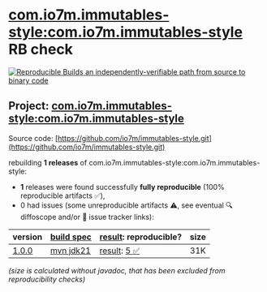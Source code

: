 [com.io7m.immutables-style:com.io7m.immutables-style](https://central.sonatype.com/artifact/com.io7m.immutables-style/com.io7m.immutables-style/versions) RB check
=======

[![Reproducible Builds](https://reproducible-builds.org/images/logos/rb.svg) an independently-verifiable path from source to binary code](https://reproducible-builds.org/)

## Project: [com.io7m.immutables-style:com.io7m.immutables-style](https://central.sonatype.com/artifact/com.io7m.immutables-style/com.io7m.immutables-style/versions)

Source code: [https://github.com/io7m/immutables-style.git](https://github.com/io7m/immutables-style.git)

rebuilding **1 releases** of com.io7m.immutables-style:com.io7m.immutables-style:
- **1** releases were found successfully **fully reproducible** (100% reproducible artifacts :white_check_mark:),
- 0 had issues (some unreproducible artifacts :warning:, see eventual :mag: diffoscope and/or :memo: issue tracker links):

| version | [build spec](/BUILDSPEC.md) | [result](https://reproducible-builds.org/docs/jvm/): reproducible? | size |
| -- | --------- | ------ | -- |
| [1.0.0](https://central.sonatype.com/artifact/com.io7m.immutables-style/com.io7m.immutables-style/1.0.0/pom) | [mvn jdk21](com.io7m.immutables-style-1.0.0.buildspec) | [result](com.io7m.immutables-style-1.0.0.buildinfo): [5 :white_check_mark: ](com.io7m.immutables-style-1.0.0.buildcompare) | 31K |

<i>(size is calculated without javadoc, that has been excluded from reproducibility checks)</i>
